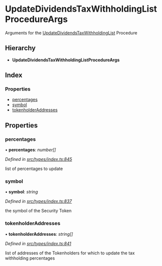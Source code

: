 # UpdateDividendsTaxWithholdingListProcedureArgs

Arguments for the [UpdateDividendsTaxWithholdingList]() Procedure

## Hierarchy

* **UpdateDividendsTaxWithholdingListProcedureArgs**

## Index

### Properties

* [percentages]()
* [symbol]()
* [tokenholderAddresses]()

## Properties

### percentages

• **percentages**: _number\[\]_

_Defined in_ [_src/types/index.ts:845_](https://github.com/PolymathNetwork/polymath-sdk/blob/550676f/src/types/index.ts#L845)

list of percentages to update

### symbol

• **symbol**: _string_

_Defined in_ [_src/types/index.ts:837_](https://github.com/PolymathNetwork/polymath-sdk/blob/550676f/src/types/index.ts#L837)

the symbol of the Security Token

### tokenholderAddresses

• **tokenholderAddresses**: _string\[\]_

_Defined in_ [_src/types/index.ts:841_](https://github.com/PolymathNetwork/polymath-sdk/blob/550676f/src/types/index.ts#L841)

list of addresses of the Tokenholders for which to update the tax withholding percentages

